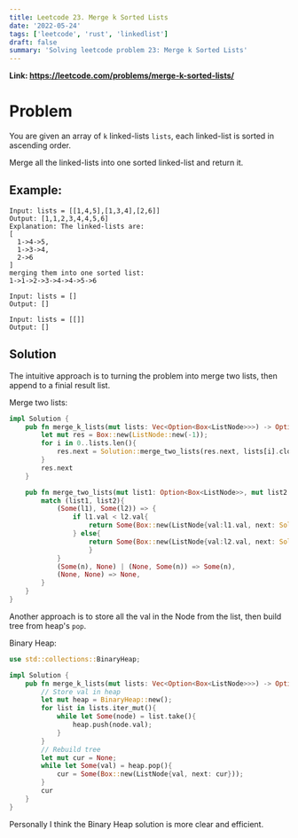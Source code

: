 ```yaml
---
title: Leetcode 23. Merge k Sorted Lists
date: '2022-05-24'
tags: ['leetcode', 'rust', 'linkedlist']
draft: false
summary: 'Solving leetcode problem 23: Merge k Sorted Lists'
---
```


**Link: https://leetcode.com/problems/merge-k-sorted-lists/**

# Problem

You are given an array of `k` linked-lists `lists`, each linked-list is sorted in ascending order.

Merge all the linked-lists into one sorted linked-list and return it.

## Example:

```
Input: lists = [[1,4,5],[1,3,4],[2,6]]
Output: [1,1,2,3,4,4,5,6]
Explanation: The linked-lists are:
[
  1->4->5,
  1->3->4,
  2->6
]
merging them into one sorted list:
1->1->2->3->4->4->5->6
```

```
Input: lists = []
Output: []
```

```
Input: lists = [[]]
Output: []
```

## Solution

The intuitive approach is to turning the problem into merge two lists, then append to a finial result list.

Merge two lists:

```rust
impl Solution {
    pub fn merge_k_lists(mut lists: Vec<Option<Box<ListNode>>>) -> Option<Box<ListNode>> {
        let mut res = Box::new(ListNode::new(-1));
        for i in 0..lists.len(){
            res.next = Solution::merge_two_lists(res.next, lists[i].clone());
        }
        res.next
    }

    pub fn merge_two_lists(mut list1: Option<Box<ListNode>>, mut list2: Option<Box<ListNode>>) -> Option<Box<ListNode>> {
        match (list1, list2){
            (Some(l1), Some(l2)) => {
                if l1.val < l2.val{
                    return Some(Box::new(ListNode{val:l1.val, next: Solution::merge_two_lists(l1.next, Some(l2))}));
                } else{
                    return Some(Box::new(ListNode{val:l2.val, next: Solution::merge_two_lists(Some(l1), l2.next)}));
                    }
            }
            (Some(n), None) | (None, Some(n)) => Some(n),
            (None, None) => None,
        }
    }
}
```

Another approach is to store all the val in the Node from the list, then build tree from heap's `pop`.

Binary Heap:

```rust
use std::collections::BinaryHeap;

impl Solution {
    pub fn merge_k_lists(mut lists: Vec<Option<Box<ListNode>>>) -> Option<Box<ListNode>> {
        // Store val in heap
        let mut heap = BinaryHeap::new();
        for list in lists.iter_mut(){
            while let Some(node) = list.take(){
                heap.push(node.val);
            }
        }
        // Rebuild tree
        let mut cur = None;
        while let Some(val) = heap.pop(){
            cur = Some(Box::new(ListNode{val, next: cur}));
        }
        cur
    }
}
```

Personally I think the Binary Heap solution is more clear and efficient.
